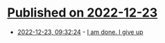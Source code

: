 # [Published on 2022-12-23](index.md)

* [2022-12-23, 09:32:24](https://news.ycombinator.com/item?id=34103896) - [I am done. I give up](https://news.ycombinator.com/item?id=34103896)
